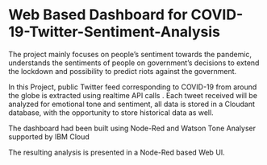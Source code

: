 # Web Based Dashboard for COVID-19-Twitter-Sentiment-Analysis

The project mainly focuses on people’s sentiment towards the pandemic, understands the sentiments of people on government’s decisions to extend the lockdown and possibility to predict riots against the government.

In this Project, public Twitter feed corresponding to COVID-19 from around the globe  is extracted using realtime API calls . Each tweet received will be analyzed for emotional tone and sentiment, all data is stored in a Cloudant database, with the opportunity to store historical data as well. 

The dashboard had been built using Node-Red and Watson Tone Analyser supported by IBM Cloud

The resulting analysis is presented in a Node-Red based Web UI.
